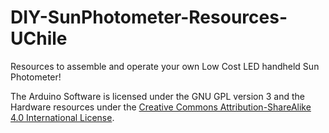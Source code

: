 # DIY-SunPhotometer-Resources-UChile
Resources to assemble and operate your own Low Cost LED handheld Sun Photometer!

The Arduino Software is licensed under the GNU GPL version 3 and the Hardware resources under the <a rel="license" href="http://creativecommons.org/licenses/by-sa/4.0/">Creative Commons Attribution-ShareAlike 4.0 International License</a>.

